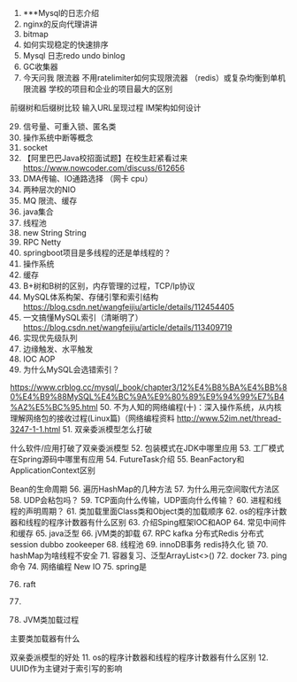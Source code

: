 

1.  ***Mysql的日志介绍
2.  nginx的反向代理讲讲
3.  bitmap
4.  如何实现稳定的快速排序
5.  Mysql 日志redo undo binlog
6.  GC收集器
7.  今天问我 限流器  不用ratelimiter如何实现限流器  （redis）或复杂均衡到单机限流器
学校的项目和企业的项目最大的区别

前缀树和后缀树比较
输入URL呈现过程
IM架构如何设计

29. 信号量、可重入锁、匿名类
30. 操作系统中断等概念
31. socket
32. 【阿里巴巴Java校招面试题】在校生赶紧看过来
<https://www.nowcoder.com/discuss/612656>
33. DMA传输、IO通路选择 （网卡 cpu）
34. 两种层次的NIO
35. MQ 限流、缓存
36. java集合
37. 线程池
38. new String String
39. RPC Netty
40. springboot项目是多线程的还是单线程的？
41. 操作系统
42. 缓存
43. B+树和B树的区别，内存管理的过程，TCP/Ip协议
44. MySQL体系构架、存储引擎和索引结构
<https://blog.csdn.net/wangfeijiu/article/details/112454405>
45. 一文搞懂MySQL索引（清晰明了）
<https://blog.csdn.net/wangfeijiu/article/details/113409719>
46. 实现优先级队列
47. 边缘触发、水平触发
48. IOC AOP
49. 为什么MySQL会选错索引？

https://www.crblog.cc/mysql/_book/chapter3/12%E4%B8%BA%E4%BB%80%E4%B9%88MySQL%E4%BC%9A%E9%80%89%E9%94%99%E7%B4%A2%E5%BC%95.html
50. 不为人知的网络编程(十)：深入操作系统，从内核理解网络包的接收过程(Linux篇)（网络编程资料
<http://www.52im.net/thread-3247-1-1.html>
51. 双亲委派模型怎么打破

什么软件/应用打破了双亲委派模型
52. 包装模式在JDK中哪里应用
53. 工厂模式在Spring源码中哪里有应用
54. FutureTask介绍
55. BeanFactory和ApplicationContext区别

Bean的生命周期
56. 遍历HashMap的几种方法
57. 为什么用元空间取代方法区
58. UDP会粘包吗？
59. TCP面向什么传输，UDP面向什么传输？
60. 进程和线程的声明周期？
61. 类加载里面Class类和Object类的加载顺序
62. os的程序计数器和线程的程序计数器有什么区别
63. 介绍Sping框架IOC和AOP
64. 常见中间件和缓存
65. java泛型
66. jVM类的卸载
67. RPC kafka 分布式Redis 分布式session dubbo zookeeper
68. 线程池
69. innoDB事务 redis持久化 锁
70. hashMap为啥线程不安全
71. 容器复习、泛型ArrayList<>()
72. docker
73. ping命令
74. 网络编程 New IO
75. spring是

76. raft    
77. 








77. JVM类加载过程

主要类加载器有什么

双亲委派模型的好处
11. os的程序计数器和线程的程序计数器有什么区别
12. UUID作为主键对于索引写的影响
